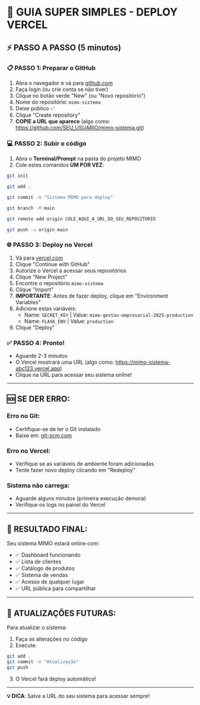 # 🚀 GUIA SUPER SIMPLES - DEPLOY VERCEL

## ⚡ PASSO A PASSO (5 minutos)

### 📋 PASSO 1: Preparar o GitHub
1. Abra o navegador e vá para [github.com](https://github.com)
2. Faça login (ou crie conta se não tiver)
3. Clique no botão verde "New" (ou "Novo repositório")
4. Nome do repositório: `mimo-sistema`
5. Deixe público ✅
6. Clique "Create repository"
7. **COPIE a URL que aparece** (algo como: https://github.com/SEU_USUARIO/mimo-sistema.git)

### 💻 PASSO 2: Subir o código
1. Abra o **Terminal/Prompt** na pasta do projeto MIMO
2. Cole estes comandos **UM POR VEZ**:

```bash
git init
```
```bash
git add .
```
```bash
git commit -m "Sistema MIMO para deploy"
```
```bash
git branch -M main
```
```bash
git remote add origin COLE_AQUI_A_URL_DO_SEU_REPOSITORIO
```
```bash
git push -u origin main
```

### 🌐 PASSO 3: Deploy no Vercel
1. Vá para [vercel.com](https://vercel.com)
2. Clique "Continue with GitHub"
3. Autorize o Vercel a acessar seus repositórios
4. Clique "New Project"
5. Encontre o repositório `mimo-sistema`
6. Clique "Import"
7. **IMPORTANTE**: Antes de fazer deploy, clique em "Environment Variables"
8. Adicione estas variáveis:
   - Name: `SECRET_KEY` | Value: `mimo-gestao-empresarial-2025-production`
   - Name: `FLASK_ENV` | Value: `production`
9. Clique "Deploy"

### ✅ PASSO 4: Pronto!
- Aguarde 2-3 minutos
- O Vercel mostrará uma URL (algo como: https://mimo-sistema-abc123.vercel.app)
- Clique na URL para acessar seu sistema online!

---

## 🆘 SE DER ERRO:

### Erro no Git:
- Certifique-se de ter o Git instalado
- Baixe em: [git-scm.com](https://git-scm.com)

### Erro no Vercel:
- Verifique se as variáveis de ambiente foram adicionadas
- Tente fazer novo deploy clicando em "Redeploy"

### Sistema não carrega:
- Aguarde alguns minutos (primeira execução demora)
- Verifique os logs no painel do Vercel

---

## 📱 RESULTADO FINAL:
Seu sistema MIMO estará online com:
- ✅ Dashboard funcionando
- ✅ Lista de clientes
- ✅ Catálogo de produtos  
- ✅ Sistema de vendas
- ✅ Acesso de qualquer lugar
- ✅ URL pública para compartilhar

---

## 🔄 ATUALIZAÇÕES FUTURAS:
Para atualizar o sistema:
1. Faça as alterações no código
2. Execute:
```bash
git add .
git commit -m "Atualização"
git push
```
3. O Vercel fará deploy automático!

---

**💡 DICA**: Salve a URL do seu sistema para acessar sempre!
